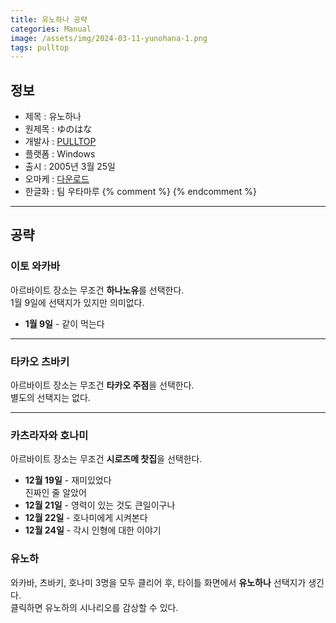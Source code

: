 ```yaml
---
title: 유노하나 공략
categories: Manual
image: /assets/img/2024-03-11-yunohana-1.png
tags: pulltop
---
```


## 정보

* 제목 : 유노하나
* 원제목 : ゆのはな
* 개발사 : [PULLTOP](/tags/pulltop)
* 플랫폼 : Windows
* 출시 : 2005년 3월 25일
* 오마케 : [다운로드](/assets/omake/yunohana.zip)
* 한글화 : 팀 우타마루
{% comment %}
{% endcomment %}

---

## 공략

### 이토 와카바

아르바이트 장소는 무조건 **하나노유**를 선택한다.  
1월 9일에 선택지가 있지만 의미없다.  

  * **1월 9일** - 같이 먹는다

---

### 타카오 츠바키

아르바이트 장소는 무조건 **타카오 주점**을 선택한다.  
별도의 선택지는 없다.  

---

### 카츠라자와 호나미

아르바이트 장소는 무조건 **시로츠메 찻집**을 선택한다.  

  * **12월 19일** - 재미있었다<br> 진짜인 줄 알았어
  * **12월 21일** - 영력이 있는 것도 큰일이구나
  * **12월 22일** - 호나미에게 시켜본다
  * **12월 24일** - 각시 인형에 대한 이야기

### 유노하

와카바, 츠바키, 호나미 3명을 모두 클리어 후, 타이틀 화면에서 **유노하나** 선택지가 생긴다.  
클릭하면 유노하의 시나리오를 감상할 수 있다.  
